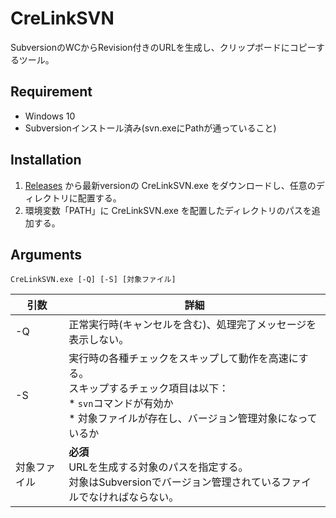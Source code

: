 # CreLinkSVN
SubversionのWCからRevision付きのURLを生成し、クリップボードにコピーするツール。

## Requirement

- Windows 10
- Subversionインストール済み(svn.exeにPathが通っていること)


## Installation

1. [Releases](https://github.com/enncean/CreLinkSVN/releases) から最新versionの CreLinkSVN.exe をダウンロードし、任意のディレクトリに配置する。
1. 環境変数「PATH」に CreLinkSVN.exe を配置したディレクトリのパスを追加する。


## Arguments

```
CreLinkSVN.exe [-Q] [-S] [対象ファイル]
```
|引数|詳細|
|---|---|
|-Q|正常実行時(キャンセルを含む)、処理完了メッセージを表示しない。|
|-S|実行時の各種チェックをスキップして動作を高速にする。<br>スキップするチェック項目は以下：<br>* `svn`コマンドが有効か<br>* 対象ファイルが存在し、バージョン管理対象になっているか|
|対象ファイル|**必須**<br>URLを生成する対象のパスを指定する。<br>対象はSubversionでバージョン管理されているファイルでなければならない。|

